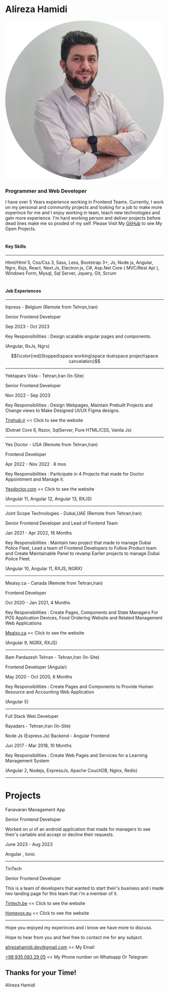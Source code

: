 # Alireza Hamidi
![Profile Picture](./files/prof.png)
### Programmer and Web Developer

I have over 5 Years experience working in Frontend Teams.
Currently, I work on my personal and community projects and looking for a job to make more experince for me and I enjoy working in team, teach new technologies and gain more experience.
I'm hard working person and deliver projects before dead lines make me so proded of my self.
Please Visit My [GitHub](https://github.com/alirezahamidi) to see My Open Projects.
#

#### Key Skills
------------
Html/Html 5, Css/Css 3, Sass, Less, Bootstrap 3+, Js, Node.js, Angular, Ngrx, Rxjs, React, Next.Js, Electron.js, C#, Asp.Net Core ( MVC/Rest Api ), Windows Form, Mysql, Sql Server, Jquery, Git, Scrum

#

#### Job Experiences

-------------

Inpress - Belgium (Remote from Tehran,Iran)

Senior Frontend Developer

Sep 2023 - Oct 2023

Key Responsibilities : Design scalable angular pages and components.

(Angular, RxJs, Ngrx)

$${\color{red}Stopped\space working\space due\space project\space cancelation}$$

-------------

Yektapars Vista - Tehran,Iran (In-Site)

Senior Frontend Developer

Nov 2022 - Sep 2023

Key Responsibilities : Design Webpages, Maintain Prebuilt Projects and Change views to Make Designed UI/UX Figma designs.

[Tirehub.ir](https://tirehub.ir) << Click to see the website

(Dotnet Core 6, Razor, SqlServer, Pure HTML/CSS, Vanila Js)

------------

Yes Doctor - USA (Remote from Tehran,Iran)

Frontend Developer

Apr 2022 - Nov 2022 · 8 mos

Key Responsibilities : Participate in 4 Projects that made for Doctor 
Appointment and Manage it.

[Yesdoctor.com](https://www.yesdoctor.com/) << Click to see the website


(Angular 11, Angular 12, Angular 13, RXJS)

------------

Joint Scope Technologies - Dubai,UAE (Remote from Tehran,Iran)

Senior Frontend Developer and Lead of Fontend Team

Jan 2021 - Apr 2022, 16 Months

Key Responsibilities : Maintain two project that made to manage Dubai Police Fleet, Lead a team of Frontend Developers to Follow Product team and Create Maintainable Panel to revamp Earlier projects to manage Dubai Police Fleet.

(Angular 10, Angular 11, RXJS, NGRX)

------------

Mealsy.ca - Canada (Remote from Tehran,Iran)

Frontend Developer

Oct 2020 - Jan 2021, 4 Months

Key Responsibilities : Create Pages, Components and State Managers For POS Application Devices, Food Oridering Website and Related Management Web Applications

[Mealsy.ca](https://mealsy.ca/) << Click to see the website

(Angular 9, NGRX, RXJS)

------------

Bam Pardazesh Tehran - Tehran,Iran (In-Site)

Frontend Developer (Angular)

May 2020 - Oct 2020, 6 Months

Key Responsibilities : Create Pages and Components to Provide Human Resource and Accounting Web Application

(Angular 5)

------------

Full Stack Web Developer

Rayadars - Tehran,Iran (In-Site)

Node Js (Express.Js) Backend - Angular Frontend

Jun 2017 - Mar 2018, 10 Months

Key Responsibilities : Create Web Pages and Services for a Learning Management System

(Angular 2, Nodejs, ExpressJs, Apache CouchDB, Nginx, Redis)

-------------

# Projects

Fanavaran Management App

Senior Frontend Developer

Worked on ui of an android application that made for managers to see their's cartable and accept or decline their requests.

June 2023 - Aug 2023

Angular , Ionic

-------------

TinTech

Senior Frontend Developer

This is a team of developers that wanted to start their's business and i made two landing page for this team that i'm a member of it.

[Tintech.be](https://tintech.be) << Click to see the website

[Homevox.eu](https://homevox.eu/en) << Click to see the website

-------------

Hope you enjoyed my experinces and i know we have more to discuss.

Hope to hear from you and feel free to contact me for any subject.

[alirezahamidi.dev@gmail.com](mailto:alirezahamidi.dev@gmail.com) <<  My Email

[+98 935 083 29 05](tel:+989350832905) <<  My Phone number on Whatsapp Or Telegram

## Thanks for your Time!

Alireza Hamidi
